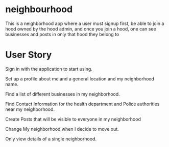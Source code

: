 # neighbourhood
This is a neighborhood app where a user must signup first, be able to join a hood owned by the hood admin, and once you join a hood, one can see businesses and posts in only that hood they belong to

# User Story
Sign in with the application to start using.

Set up a profile about me and a general location and my neighborhood name.

Find a list of different businesses in my neighborhood.

Find Contact Information for the health department and Police authorities near my neighborhood.

Create Posts that will be visible to everyone in my neighborhood

Change My neighborhood when I decide to move out.

Only view details of a single neighborhood.


